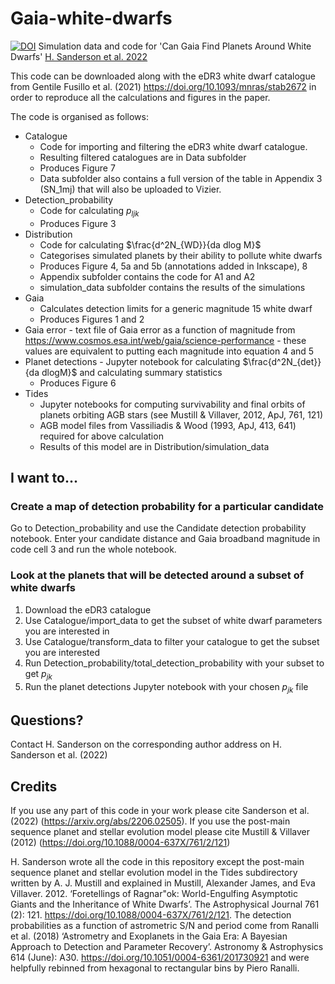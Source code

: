 # Gaia-white-dwarfs
[![DOI](https://zenodo.org/badge/491921013.svg)](https://doi.org/10.5281/zenodo.13870853)
Simulation data and code for 'Can Gaia Find Planets Around White Dwarfs' [H. Sanderson et al. 2022](https://doi.org/10.1093/mnras/stac2867)

This code can be downloaded along with the eDR3 white dwarf catalogue from Gentile Fusillo et al. (2021) https://doi.org/10.1093/mnras/stab2672 in order to reproduce all the calculations and figures in the paper. 

The code is organised as follows:

+ Catalogue
  + Code for importing and filtering the eDR3 white dwarf catalogue. 
  + Resulting filtered catalogues are in Data subfolder
  + Produces Figure 7
  + Data subfolder also contains a full version of the table in Appendix 3 (SN_1mj) that will also be uploaded to Vizier.
+ Detection_probability
  + Code for calculating $p_{ljk}$
  + Produces Figure 3
+ Distribution
  + Code for calculating $\frac{d^2N_{WD}}{da dlog M}$
  + Categorises simulated planets by their ability to pollute white dwarfs
  + Produces Figure 4, 5a and 5b (annotations added in Inkscape), 8
  + Appendix subfolder contains the code for A1 and A2
  + simulation_data subfolder contains the results of the simulations
+ Gaia
  + Calculates detection limits for a generic magnitude 15 white dwarf
  + Produces Figures 1 and 2
+ Gaia error - text file of Gaia error as a function of magnitude from https://www.cosmos.esa.int/web/gaia/science-performance - these values are equivalent to putting each magnitude into equation 4 and 5
+ Planet detections - Jupyter notebook for calculating $\frac{d^2N_{det}}{da dlogM}$ and calculating summary statistics
  + Produces Figure 6
+ Tides
  + Jupyter notebooks for computing survivability and final orbits of planets orbiting AGB stars (see 
Mustill & Villaver, 2012, ApJ, 761, 121)
  + AGB model files from Vassiliadis & Wood (1993, ApJ, 413, 641) required for above calculation
  + Results of this model are in Distribution/simulation_data

## I want to...

### Create a map of detection probability for a particular candidate
Go to Detection_probability and use the Candidate detection probability notebook. Enter your candidate distance and Gaia broadband magnitude in code cell 3 and run the whole notebook.

### Look at the planets that will be detected around a subset of white dwarfs

1. Download the eDR3 catalogue
2. Use Catalogue/import_data to get the subset of white dwarf parameters you are interested in
3. Use Catalogue/transform_data to filter your catalogue to get the subset you are interested
4. Run Detection_probability/total_detection_probability with your subset to get $p_{jk}$
5. Run the planet detections Jupyter notebook with your chosen $p_{jk}$ file

## Questions?
Contact H. Sanderson on the corresponding author address on H. Sanderson et al. (2022)

## Credits
If you use any part of this code in your work please cite Sanderson et al. (2022) (https://arxiv.org/abs/2206.02505). If you use the post-main sequence planet and stellar evolution model please cite Mustill & Villaver (2012) (https://doi.org/10.1088/0004-637X/761/2/121)

H. Sanderson wrote all the code in this repository except the post-main sequence planet and stellar evolution model in the Tides subdirectory written by A. J. Mustill and explained in Mustill, Alexander James, and Eva Villaver. 2012. ‘Foretellings of Ragnar\"ok: World-Engulfing Asymptotic Giants and the Inheritance of White Dwarfs’. The Astrophysical Journal 761 (2): 121. https://doi.org/10.1088/0004-637X/761/2/121.
The detection probabilities as a function of astrometric S/N and period come from Ranalli et al. (2018) ‘Astrometry and Exoplanets in the Gaia Era: A Bayesian Approach to Detection and Parameter Recovery’. Astronomy & Astrophysics 614 (June): A30. https://doi.org/10.1051/0004-6361/201730921 and were helpfully rebinned from hexagonal to rectangular bins by Piero Ranalli.

